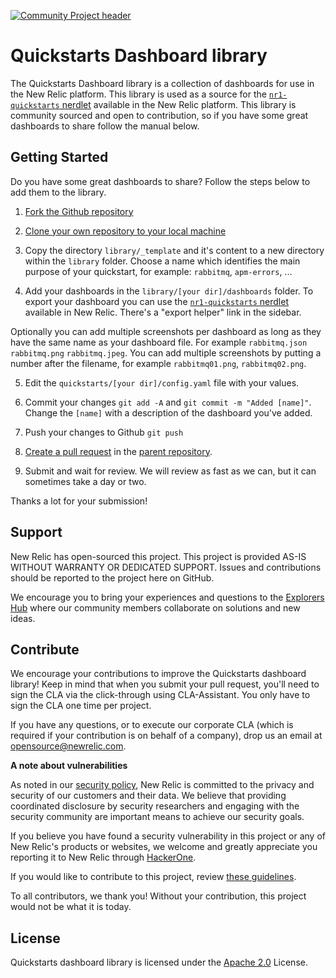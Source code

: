 [![Community Project header](https://github.com/newrelic/opensource-website/raw/master/src/images/categories/Community_Project.png)](https://opensource.newrelic.com/oss-category/#community-project)

# Quickstarts Dashboard library

The Quickstarts Dashboard library is a collection of dashboards for use in the New Relic platform. This library is used as a source for the [`nr1-quickstarts` nerdlet](https://github.com/newrelic/nr1-quickstarts) available in the New Relic platform. This library is community sourced and open to contribution, so if you have some great dashboards to share follow the manual below.

## Getting Started

Do you have some great dashboards to share? Follow the steps below to add them to the library.

1. [Fork the Github repository](https://help.github.com/en/github/getting-started-with-github/fork-a-repo#fork-an-example-repository)

2. [Clone your own repository to your local machine](https://help.github.com/en/github/creating-cloning-and-archiving-repositories/cloning-a-repository)

3. Copy the directory `library/_template` and it's content to a new directory within the `library` folder. Choose a name which identifies the main purpose of your quickstart, for example: `rabbitmq`, `apm-errors`, ...

4. Add your dashboards in the `library/[your dir]/dashboards` folder. To export your dashboard you can use the [`nr1-quickstarts` nerdlet](https://github.com/newrelic/nr1-quickstarts) available in New Relic. There's a "export helper" link in the sidebar.

Optionally you can add multiple screenshots per dashboard as long as they have the same name as your dashboard file. For example `rabbitmq.json` `rabbitmq.png` `rabbitmq.jpeg`. You can add multiple screenshots by putting a number after the filename, for example `rabbitmq01.png`, `rabbitmq02.png`.

5. Edit the `quickstarts/[your dir]/config.yaml` file with your values.

6. Commit your changes `git add -A` and `git commit -m "Added [name]"`. Change the `[name]` with a description of the dashboard you've added.

7. Push your changes to Github `git push`

8. [Create a pull request](https://help.github.com/en/github/collaborating-with-issues-and-pull-requests/creating-a-pull-request) in the [parent repository](https://github.com/newrelic/quickstarts-dashboard-library/compare?expand=1).

9. Submit and wait for review. We will review as fast as we can, but it can sometimes take a day or two.

Thanks a lot for your submission!

## Support

New Relic has open-sourced this project. This project is provided AS-IS WITHOUT WARRANTY OR DEDICATED SUPPORT. Issues and contributions should be reported to the project here on GitHub.

We encourage you to bring your experiences and questions to the [Explorers Hub](https://discuss.newrelic.com) where our community members collaborate on solutions and new ideas.

## Contribute

We encourage your contributions to improve the Quickstarts dashboard library! Keep in mind that when you submit your pull request, you'll need to sign the CLA via the click-through using CLA-Assistant. You only have to sign the CLA one time per project.

If you have any questions, or to execute our corporate CLA (which is required if your contribution is on behalf of a company), drop us an email at opensource@newrelic.com.

**A note about vulnerabilities**

As noted in our [security policy](../../security/policy), New Relic is committed to the privacy and security of our customers and their data. We believe that providing coordinated disclosure by security researchers and engaging with the security community are important means to achieve our security goals.

If you believe you have found a security vulnerability in this project or any of New Relic's products or websites, we welcome and greatly appreciate you reporting it to New Relic through [HackerOne](https://hackerone.com/newrelic).

If you would like to contribute to this project, review [these guidelines](./CONTRIBUTING.md).

To all contributors, we thank you!  Without your contribution, this project would not be what it is today.

## License
Quickstarts dashboard library is licensed under the [Apache 2.0](http://apache.org/licenses/LICENSE-2.0.txt) License.

